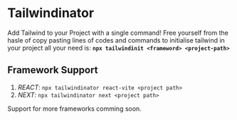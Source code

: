 # Tailwindinator

Add Tailwind to your Project with a single command!
Free yourself from the hasle of copy pasting lines of codes and commands to initialise tailwind in your project all your need is:
**`npx tailwindinit <frameword> <project-path>`**


## Framework Support
1. *REACT*: `npx tailwindinator react-vite <project path>`
2. *NEXT*: `npx tailwindinator next <project path>`

Support for more frameworks comming soon.

